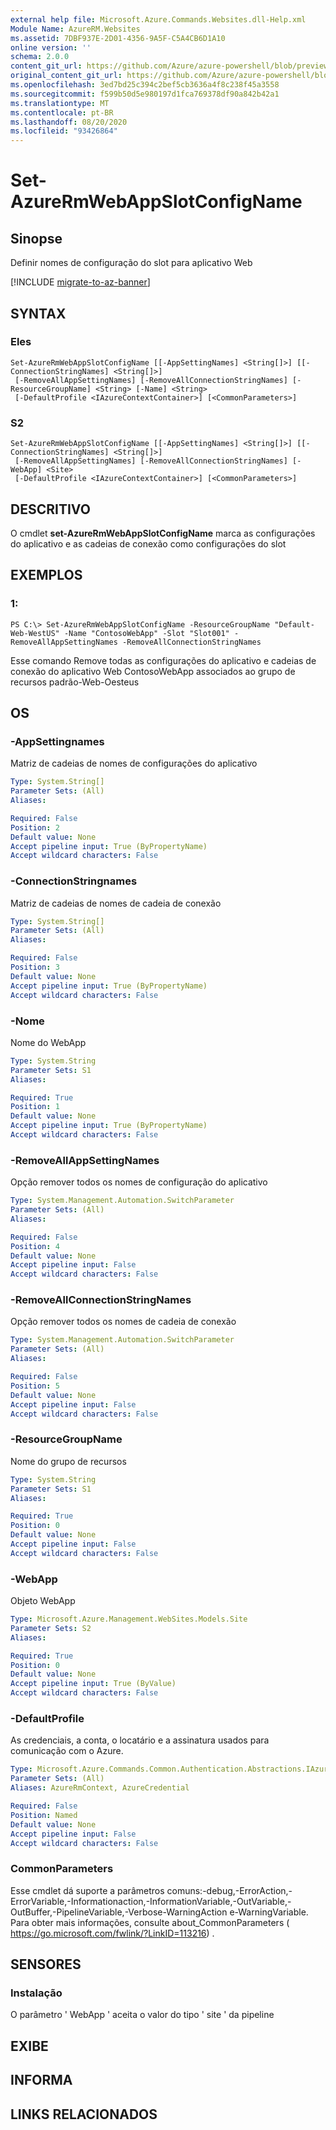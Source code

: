 ```yaml
---
external help file: Microsoft.Azure.Commands.Websites.dll-Help.xml
Module Name: AzureRM.Websites
ms.assetid: 7DBF937E-2D01-4356-9A5F-C5A4CB6D1A10
online version: ''
schema: 2.0.0
content_git_url: https://github.com/Azure/azure-powershell/blob/preview/src/ResourceManager/Websites/Commands.Websites/help/Set-AzureRmWebAppSlotConfigName.md
original_content_git_url: https://github.com/Azure/azure-powershell/blob/preview/src/ResourceManager/Websites/Commands.Websites/help/Set-AzureRmWebAppSlotConfigName.md
ms.openlocfilehash: 3ed7bd25c394c2bef5cb3636a4f8c238f45a3558
ms.sourcegitcommit: f599b50d5e980197d1fca769378df90a842b42a1
ms.translationtype: MT
ms.contentlocale: pt-BR
ms.lasthandoff: 08/20/2020
ms.locfileid: "93426864"
---
```

# Set-AzureRmWebAppSlotConfigName

## Sinopse
Definir nomes de configuração do slot para aplicativo Web

[!INCLUDE [migrate-to-az-banner](../../includes/migrate-to-az-banner.md)]

## SYNTAX

### Eles
```
Set-AzureRmWebAppSlotConfigName [[-AppSettingNames] <String[]>] [[-ConnectionStringNames] <String[]>]
 [-RemoveAllAppSettingNames] [-RemoveAllConnectionStringNames] [-ResourceGroupName] <String> [-Name] <String>
 [-DefaultProfile <IAzureContextContainer>] [<CommonParameters>]
```

### S2
```
Set-AzureRmWebAppSlotConfigName [[-AppSettingNames] <String[]>] [[-ConnectionStringNames] <String[]>]
 [-RemoveAllAppSettingNames] [-RemoveAllConnectionStringNames] [-WebApp] <Site>
 [-DefaultProfile <IAzureContextContainer>] [<CommonParameters>]
```

## DESCRITIVO
O cmdlet **set-AzureRmWebAppSlotConfigName** marca as configurações do aplicativo e as cadeias de conexão como configurações do slot

## EXEMPLOS

### 1:
```
PS C:\> Set-AzureRmWebAppSlotConfigName -ResourceGroupName "Default-Web-WestUS" -Name "ContosoWebApp" -Slot "Slot001" -RemoveAllAppSettingNames -RemoveAllConnectionStringNames
```

Esse comando Remove todas as configurações do aplicativo e cadeias de conexão do aplicativo Web ContosoWebApp associados ao grupo de recursos padrão-Web-Oesteus

## OS

### -AppSettingnames
Matriz de cadeias de nomes de configurações do aplicativo

```yaml
Type: System.String[]
Parameter Sets: (All)
Aliases: 

Required: False
Position: 2
Default value: None
Accept pipeline input: True (ByPropertyName)
Accept wildcard characters: False
```

### -ConnectionStringnames
Matriz de cadeias de nomes de cadeia de conexão

```yaml
Type: System.String[]
Parameter Sets: (All)
Aliases: 

Required: False
Position: 3
Default value: None
Accept pipeline input: True (ByPropertyName)
Accept wildcard characters: False
```

### -Nome
Nome do WebApp

```yaml
Type: System.String
Parameter Sets: S1
Aliases: 

Required: True
Position: 1
Default value: None
Accept pipeline input: True (ByPropertyName)
Accept wildcard characters: False
```

### -RemoveAllAppSettingNames
Opção remover todos os nomes de configuração do aplicativo

```yaml
Type: System.Management.Automation.SwitchParameter
Parameter Sets: (All)
Aliases: 

Required: False
Position: 4
Default value: None
Accept pipeline input: False
Accept wildcard characters: False
```

### -RemoveAllConnectionStringNames
Opção remover todos os nomes de cadeia de conexão

```yaml
Type: System.Management.Automation.SwitchParameter
Parameter Sets: (All)
Aliases: 

Required: False
Position: 5
Default value: None
Accept pipeline input: False
Accept wildcard characters: False
```

### -ResourceGroupName
Nome do grupo de recursos

```yaml
Type: System.String
Parameter Sets: S1
Aliases: 

Required: True
Position: 0
Default value: None
Accept pipeline input: False
Accept wildcard characters: False
```

### -WebApp
Objeto WebApp

```yaml
Type: Microsoft.Azure.Management.WebSites.Models.Site
Parameter Sets: S2
Aliases: 

Required: True
Position: 0
Default value: None
Accept pipeline input: True (ByValue)
Accept wildcard characters: False
```

### -DefaultProfile
As credenciais, a conta, o locatário e a assinatura usados para comunicação com o Azure.

```yaml
Type: Microsoft.Azure.Commands.Common.Authentication.Abstractions.IAzureContextContainer
Parameter Sets: (All)
Aliases: AzureRmContext, AzureCredential

Required: False
Position: Named
Default value: None
Accept pipeline input: False
Accept wildcard characters: False
```

### CommonParameters
Esse cmdlet dá suporte a parâmetros comuns:-debug,-ErrorAction,-ErrorVariable,-Informationaction,-InformationVariable,-OutVariable,-OutBuffer,-PipelineVariable,-Verbose-WarningAction e-WarningVariable. Para obter mais informações, consulte about_CommonParameters ( https://go.microsoft.com/fwlink/?LinkID=113216) .

## SENSORES

### Instalação
O parâmetro ' WebApp ' aceita o valor do tipo ' site ' da pipeline

## EXIBE

## INFORMA

## LINKS RELACIONADOS

